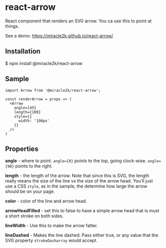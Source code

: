 react-arrow
===========

React component that renders an SVG arrow. You ca use this to point at things.

See a demo: https://miracle2k.github.io/react-arrow/


Installation
------------

$ npm install @miracle2k/react-arrow


Sample
------

```
import Arrow from '@miracle2k/react-arrow';

const renderArrow = props => (
  <Arrow
    angle={45}
    length={100}
    style={{
      width: '100px'
    }}
  />
)
```


Properties
----------

**angle** - where to point. ``angle={0}`` points to the top, going clock-wise.
``angle={90}`` points to the right.

**length** - the length of the arrow. Note that since this is SVG, the
length really means the size of the line vs the size of the arrow head.
You'll just use a CSS ``style``, as in the sample, the determine how
large the arrow should be on your page.

**color** - color of the line and arrow head.

**arrowHeadFilled** - set this to false to have a simple arrow head
that is must a short stroke on both sides.

**lineWidth** - Use this to make the arrow fatter.

**lineDashed** - Makes the line dashed. Pass either true, or any value
that the SVG property ``strokeDasharray`` would accept.